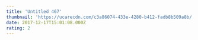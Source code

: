 ```yaml
---
title: 'Untitled 467'
thumbnail: 'https://ucarecdn.com/c3a86074-433e-4280-b412-fadb8b509a8b/'
date: 2017-12-17T15:01:08.000Z
rating: 2
---
```

